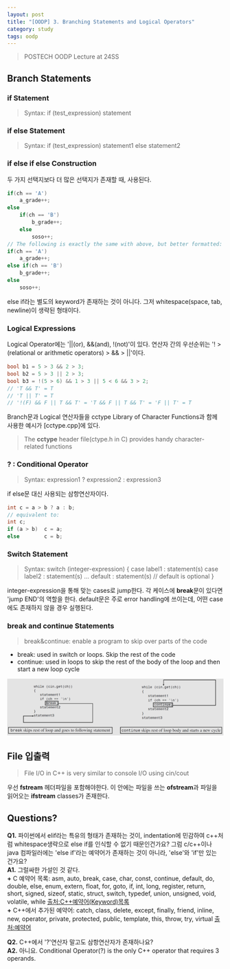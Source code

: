 ```yaml
---
layout: post
title: "[OODP] 3. Branching Statements and Logical Operators"
category: study
tags: oodp
---
```


<!--more-->
> POSTECH OODP Lecture at 24SS

## Branch Statements
### if Statement
> Syntax: if (test_expression) statement

### if else Statement
> Syntax: if (test_expression) statement1 else statement2

### if else if else Construction
두 가지 선택지보다 더 많은 선택지가 존재할 때, 사용된다.
```c++
if(ch == 'A')
    a_grade++;
else
    if(ch == 'B')
        b_grade++;
    else
        soso++;
// The following is exactly the same with above, but better formatted:
if(ch == 'A')
    a_grade++;
else if(ch == 'B')
    b_grade++;
else
    soso++;
```
else if라는 별도의 keyword가 존재하는 것이 아니다.
그저 whitespace(space, tab, newline)이 생략된 형태이다.

### Logical Expressions
Logical Operator에는 '||(or), &&(and), !(not)'이 있다.
연산자 간의 우선순위는 '! > (relational or arithmetic operators) > && > ||'이다.
``` c++
bool b1 = 5 > 3 && 2 > 3;
bool b2 = 5 > 3 || 2 > 3;
bool b3 = !(5 > 6) && 1 > 3 || 5 < 6 && 3 > 2;
// 'T && T' = T
// 'T || T' = T
// '!(F) && F || T && T' = 'T && F || T && T' = 'F || T' = T
```

Branch문과 Logical 연산자들을 cctype Library of Character Functions과 함께 사용한 예시가 [cctype.cpp]에 있다.
> The **cctype** header file(ctype.h in C) provides handy character-related functions

### ? : Conditional Operator
> Syntax: expression1 ? expression2 : expression3

if else문 대신 사용되는 삼항연산자이다. 
``` c++
int c = a > b ? a : b;
// equivalent to:
int c;
if (a > b)  c = a;
else        c = b;
```

### Switch Statement
> Syntax: switch (integer-expression)
{
    case label1 : statement(s)
    case label2 : statement(s)
    ...
    default     : statement(s)      // default is optional
}

integer-expression을 통해 맞는 cases로 jump한다.
각 케이스에 **break**문이 있다면 'jump END'의 역할을 한다.
default문은 주로 error handling에 쓰이는데, 어떤 case에도 존재하지 않을 경우 실행된다.

### break and continue Statements
> break&continue: enable a program to skip over parts of the code

* break: used in switch or loops. Skip the rest of the code
* continue: used in loops to skip the rest of the body of the loop and then start a new loop cycle

![break_continue](/assets/img/2024-03-18/break_continue.png)



## File 입출력
> File I/O in C++ is very similar to console I/O using cin/cout

우선 **fstream** 헤더파일을 포함해야한다.
이 안에는 파일을 쓰는 **ofstream**과 파일을 읽어오는 **ifstream** classes가 존재한다.



## Questions?
**Q1.** 파이썬에서 elif라는 특유의 형태가 존재하는 것이, indentation에 민감하여 c++처럼 whitespace생략으로 else if를 인식할 수 없기 때문인건가요? 그럼 c/c++이나 java 컴파일러에는 'else if'라는 예약어가 존재하는 것이 아니라, 'else'와 'if'만 있는 건가요? <br>
**A1.** 그럴싸한 가설인 것 같다. <br>
**+** C 예약어 목록: asm, auto, break, case, char, const, continue, default, do, double, else, enum, extern, float, for, goto, if, int, long, register, return, short, signed, sizeof, static, struct, switch, typedef, union, unsigned, void, volatile, while [출처:C++예약어(Keyword)목록] <br>
**+** C++에서 추가된 예약어: catch, class, delete, except, finally, friend, inline, new, operator, private, protected, public, template, this, throw, try, virtual [출처:예약어]

**Q2.** C++에서 '?'연산자 말고도 삼항연산자가 존재하나요? <br>
**A2.** 아니요. Conditional Operator(?) is the only C++ operator that requires 3 operands.



<!-- Links -->
[mul_dim_array.cpp]: 
[cctype.cpp]: 
[출처:C++예약어(Keyword)목록]: https://blog.naver.com/ydk928/60109312145
[출처:예약어]: https://www.devkuma.com/docs/c/%EC%98%88%EC%95%BD%EC%96%B4-keyword/